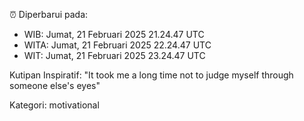 ⏰ Diperbarui pada:
- WIB: Jumat, 21 Februari 2025 21.24.47 UTC
- WITA: Jumat, 21 Februari 2025 22.24.47 UTC
- WIT: Jumat, 21 Februari 2025 23.24.47 UTC

Kutipan Inspiratif:
"It took me a long time not to judge myself through someone else's eyes"


Kategori: motivational

